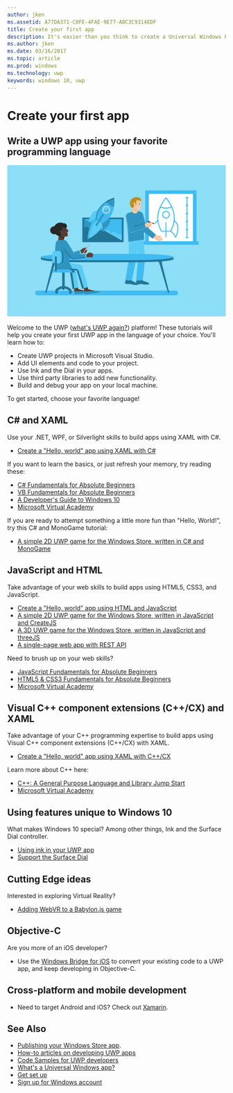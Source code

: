 ```yaml
---
author: jken
ms.assetid: A77DA371-C0FE-4FAE-9E77-ADC3C9314EDF
title: Create your first app
description: It's easier than you think to create a Universal Windows Platform (UWP) app for Windows 10.
ms.author: jken
ms.date: 03/16/2017
ms.topic: article
ms.prod: windows
ms.technology: uwp
keywords: windows 10, uwp
---
```

# Create your first app

## Write a UWP app using your favorite programming language

![Build your app](images/build-your-app.png)

Welcome to the UWP ([what's UWP again?](whats-a-uwp.md)) platform! These tutorials will help you create your first UWP app in the language of your choice. You'll learn how to:

-   Create UWP projects in Microsoft Visual Studio.
-   Add UI elements and code to your project.
-   Use Ink and the Dial in your apps.
-   Use third party libraries to add new functionality.
-   Build and debug your app on your local machine.

To get started, choose your favorite language!

## C# and XAML

Use your .NET, WPF, or Silverlight skills to build apps using XAML with C#.

* [Create a "Hello, world" app using XAML with C#](create-a-hello-world-app-xaml-universal.md)

If you want to learn the basics, or just refresh your memory, try reading these:

* [C# Fundamentals for Absolute Beginners](https://go.microsoft.com/fwlink/?linkid=850801)
* [VB Fundamentals for Absolute Beginners](https://go.microsoft.com/fwlink/?linkid=850802)
* [A Developer's Guide to Windows 10](https://go.microsoft.com/fwlink/?linkid=850804)
* [Microsoft Virtual Academy](http://www.microsoftvirtualacademy.com/)

If you are ready to attempt something a little more fun than "Hello, World!", try this C# and MonoGame tutorial:

* [A simple 2D UWP game for the Windows Store, written in C# and MonoGame](get-started-tutorial-game-mg2d.md)

## JavaScript and HTML

Take advantage of your web skills to build apps using HTML5, CSS3, and JavaScript.

* [Create a "Hello, world" app using HTML and JavaScript](create-a-hello-world-app-js-uwp.md)
* [A simple 2D UWP game for the Windows Store, written in JavaScript and CreateJS](get-started-tutorial-game-js2d.md)
* [A 3D UWP game for the Windows Store, written in JavaScript and threeJS](get-started-tutorial-game-js3d.md)
* [A single-page web app with REST API](get-started-tutorial-fullstack-web-app.md)

Need to brush up on your web skills?

* [JavaScript Fundamentals for Absolute Beginners](http://www.microsoftvirtualacademy.com/training-courses/javascript-fundamentals-for-absolute-beginners)
* [HTML5 & CSS3 Fundamentals for Absolute Beginners](http://www.microsoftvirtualacademy.com/training-courses/html5-css3-fundamentals-development-for-absolute-beginners)
* [Microsoft Virtual Academy](http://go.microsoft.com/fwlink/p/?LinkID=389916)

## Visual C++ component extensions (C++/CX) and XAML

Take advantage of your C++ programming expertise to build apps using Visual C++ component extensions (C++/CX) with XAML.

* [Create a "Hello, world" app using XAML with C++/CX](create-a-basic-windows-10-app-in-cpp.md)

Learn more about C++ here:

* [C++: A General Purpose Language and Library Jump Start](http://www.microsoftvirtualacademy.com/training-courses/c-a-general-purpose-language-and-library-jump-start)
* [Microsoft Virtual Academy](http://go.microsoft.com/fwlink/p/?LinkID=389916)

## Using features unique to Windows 10

What makes Windows 10 special? Among other things, Ink and the Surface Dial controller.

* [Using ink in your UWP app](ink-walkthrough.md)
* [Support the Surface Dial](radialcontroller-walkthrough.md)

## Cutting Edge ideas

Interested in exploring Virtual Reality?

* [Adding WebVR to a Babylon.js game](adding-webvr-to-a-babylonjs-game.md)

## Objective-C

Are you more of an iOS developer? 

* Use the [Windows Bridge for iOS](https://developer.microsoft.com/windows/bridges/ios) to convert your existing code to a UWP app, and keep developing in Objective-C.


## Cross-platform and mobile development

* Need to target Android and iOS? Check out [Xamarin](https://www.xamarin.com).

## See Also

* [Publishing your Windows Store app](https://developer.microsoft.com/store/publish-apps).
* [How-to articles on developing UWP apps](https://developer.microsoft.com/windows/apps/develop)
* [Code Samples for UWP developers](https://developer.microsoft.com/windows/samples)
* [What's a Universal Windows app?](whats-a-uwp.md)
* [Get set up](get-set-up.md)
* [Sign up for Windows account](sign-up.md)


